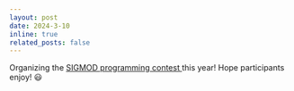 ```yaml
---
layout: post
date: 2024-3-10 
inline: true
related_posts: false
---
```


Organizing the <a rel="external nofollow" href="https://dbgroup.cs.tsinghua.edu.cn/sigmod2024/index.shtml" target="_blank" >SIGMOD programming contest </a> this year!  Hope participants enjoy! :smiley:
